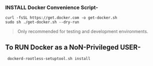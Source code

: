 ### INSTALL Docker Convenience Script-

```
curl -fsSL https://get.docker.com -o get-docker.sh
sudo sh ./get-docker.sh --dry-run
```

> Only recommended for testing and development environments.

## To RUN Docker as a NoN-Privileged USER-

` dockerd-rootless-setuptool.sh install`
